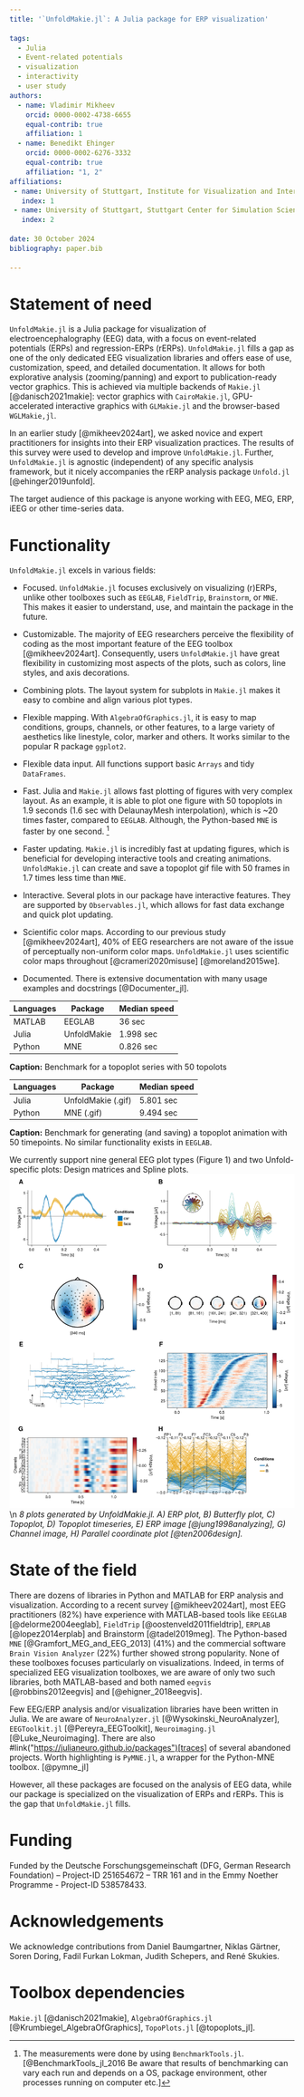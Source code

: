 ```yaml
---
title: '`UnfoldMakie.jl`: A Julia package for ERP visualization'

tags:
  - Julia
  - Event-related potentials
  - visualization
  - interactivity 
  - user study
authors:
  - name: Vladimir Mikheev
    orcid: 0000-0002-4738-6655
    equal-contrib: true
    affiliation: 1
  - name: Benedikt Ehinger
    orcid: 0000-0002-6276-3332
    equal-contrib: true
    affiliation: "1, 2"
affiliations:
 - name: University of Stuttgart, Institute for Visualization and Interactive Systems, Germany
   index: 1
 - name: University of Stuttgart, Stuttgart Center for Simulation Science, Germany
   index: 2

date: 30 October 2024
bibliography: paper.bib

---
```



# Statement of need

`UnfoldMakie.jl` is a Julia package for visualization of electroencephalography (EEG) data, with a focus on event-related potentials (ERPs) and regression-ERPs (rERPs). `UnfoldMakie.jl` fills a gap as one of the only dedicated EEG visualization libraries and offers ease of use, customization, speed, and detailed documentation. It allows for both explorative analysis (zooming/panning) and export to publication-ready vector graphics. This is achieved via multiple backends of `Makie.jl` [@danisch2021makie]: vector graphics with `CairoMakie.jl`, GPU-accelerated interactive graphics with `GLMakie.jl` and the browser-based `WGLMakie,jl`. 

In an earlier study [@mikheev2024art], we asked novice and expert practitioners for insights into their ERP visualization practices. The results of this survey were used to develop and improve `UnfoldMakie.jl`. Further, `UnfoldMakie.jl` is agnostic (independent) of any specific analysis framework, but it nicely accompanies the rERP analysis package `Unfold.jl` [@ehinger2019unfold].

The target audience of this package is anyone working with EEG, MEG, ERP, iEEG or other time-series data.

# Functionality
`UnfoldMakie.jl` excels in various fields:

- Focused. `UnfoldMakie.jl` focuses exclusively on visualizing (r)ERPs, unlike other toolboxes such as `EEGLAB`, `FieldTrip`, `Brainstorm`, or `MNE`. This makes it easier to understand, use, and maintain the package in the future.

- Customizable. The majority of EEG researchers perceive the flexibility of coding as the most important feature of the EEG toolbox [@mikheev2024art]. Consequently, users `UnfoldMakie.jl` have great flexibility in customizing most aspects of the plots, such as colors, line styles, and axis decorations. 

- Combining plots. The layout system for subplots in `Makie.jl` makes it easy to combine and align various plot types.
- Flexible mapping. With `AlgebraOfGraphics.jl`, it is easy to map conditions, groups, channels, or other features, to a large variety of aesthetics like linestyle, color, marker and others. It works similar to the popular R package `ggplot2`.

- Flexible data input. All functions support basic `Arrays` and tidy `DataFrames`.

- Fast. Julia and `Makie.jl` allows fast plotting of figures with very complex layout. As an example, it is able to plot one figure with 50 topoplots in 1.9 seconds (1.6 sec with DelaunayMesh interpolation), which is ~20 times faster, compared to `EEGLAB`. Although, the Python-based `MNE` is faster by one second. [^1]
[^1]: The measurements were done by using `BenchmarkTools.jl`. [@BenchmarkTools_jl_2016 Be aware that results of benchmarking can vary each run and depends on a OS, package environment, other processes running on computer etc.]

- Faster updating. `Makie.jl` is incredibly fast at updating figures, which is beneficial for developing interactive tools and creating animations. `UnfoldMakie.jl` can create and save a topoplot gif file with 50 frames in 1.7 times less time than `MNE`.

- Interactive. Several plots in our package have interactive features. They are supported by `Observables.jl`, which allows for fast data exchange and quick plot updating.

- Scientific color maps. According to our previous study [@mikheev2024art], 40% of EEG researchers are not aware of the issue of perceptually non-uniform color maps. `UnfoldMakie.jl` uses scientific color maps throughout [@crameri2020misuse] [@moreland2015we].

- Documented. There is extensive documentation with many usage examples and docstrings [@Documenter_jl].

| **Languages** | **Package**    | **Median speed** |
|---------------|----------------|------------------|
| MATLAB        | EEGLAB         | 36 sec           |
| Julia         | UnfoldMakie    | 1.998 sec        |
| Python        | MNE            | 0.826 sec        |

**Caption:** Benchmark for a topoplot series with 50 topolots



| **Languages** | **Package**        | **Median speed** |
|---------------|--------------------|------------------|
| Julia         | UnfoldMakie (.gif) | 5.801 sec        |
| Python        | MNE (.gif)         | 9.494 sec        |

**Caption:** Benchmark for generating (and saving) a topoplot animation with 50 timepoints. No similar functionality exists in `EEGLAB`.


We currently support nine general EEG plot types (Figure 1) 
and two Unfold-specific plots: Design matrices and Spline plots.
![](complex_plot.png)\n
*8 plots generated by UnfoldMakie.jl. A) ERP plot, B) Butterfly plot, C) Topoplot, D) Topoplot timeseries, E) ERP image [@jung1998analyzing], G) Channel image, H) Parallel coordinate plot [@ten2006design].*

# State of the field

There are dozens of libraries in Python and MATLAB for ERP analysis and visualization. According to a recent survey [@mikheev2024art], most EEG practitioners (82%) have experience with MATLAB-based tools like `EEGLAB` [@delorme2004eeglab], `FieldTrip` [@oostenveld2011fieldtrip], `ERPLAB` [@lopez2014erplab] and Brainstorm [@tadel2019meg]. The Python-based `MNE` [@Gramfort_MEG_and_EEG_2013] (41%) and the commercial software `Brain Vision Analyzer` (22%) further showed strong popularity. None of these toolboxes focuses particularly on visualizations. Indeed, in terms of specialized EEG visualization toolboxes, we are aware of only two such libraries, both MATLAB-based and both named `eegvis` [@robbins2012eegvis] and [@ehigner_2018eegvis]. 

Few EEG/ERP analysis and/or visualization libraries have been written in Julia. We are aware of `NeuroAnalyzer.jl` [@Wysokinski_NeuroAnalyzer], `EEGToolkit.jl` [@Pereyra_EEGToolkit], `Neuroimaging.jl` [@Luke_Neuroimaging]. There are also #link("https://julianeuro.github.io/packages")[traces] of several abandoned projects. Worth highlighting is `PyMNE.jl`, a wrapper for the Python-MNE toolbox. [@pymne_jl]

However, all these packages are focused on the analysis of EEG data, while our package is specialized on the visualization of ERPs and rERPs. This is the gap that `UnfoldMakie.jl` fills.

# Funding
Funded by the Deutsche Forschungsgemeinschaft (DFG, German Research Foundation) – Project-ID 251654672 – TRR 161 and in the Emmy Noether Programme - Project-ID 538578433.

# Acknowledgements

We acknowledge contributions from Daniel Baumgartner, Niklas Gärtner, Soren Doring, Fadil Furkan Lokman, Judith Schepers, and René Skukies. 

# Toolbox dependencies
`Makie.jl` [@danisch2021makie], 
`AlgebraOfGraphics.jl` [@Krumbiegel_AlgebraOfGraphics], 
`TopoPlots.jl` [@topoplots_jl].



